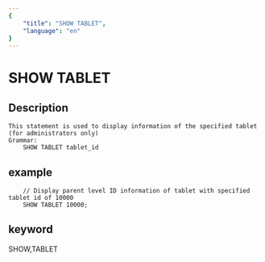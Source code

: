 ```yaml
---
{
    "title": "SHOW TABLET",
    "language": "en"
}
---
```


<!-- 
Licensed to the Apache Software Foundation (ASF) under one
or more contributor license agreements.  See the NOTICE file
distributed with this work for additional information
regarding copyright ownership.  The ASF licenses this file
to you under the Apache License, Version 2.0 (the
"License"); you may not use this file except in compliance
with the License.  You may obtain a copy of the License at

  http://www.apache.org/licenses/LICENSE-2.0

Unless required by applicable law or agreed to in writing,
software distributed under the License is distributed on an
"AS IS" BASIS, WITHOUT WARRANTIES OR CONDITIONS OF ANY
KIND, either express or implied.  See the License for the
specific language governing permissions and limitations
under the License.
-->

# SHOW TABLET
## Description
    This statement is used to display information of the specified tablet (for administrators only)
    Grammar:
        SHOW TABLET tablet_id

## example

        // Display parent level ID information of tablet with specified tablet id of 10000
        SHOW TABLET 10000;

## keyword
SHOW,TABLET

